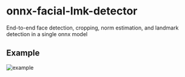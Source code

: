 # onnx-facial-lmk-detector
End-to-end face detection, cropping, norm estimation, and landmark detection in a single onnx model

## Example

![example](https://raw.githubusercontent.com/atksh/onnx-facial-lmk-detector/6ea090532acce1c228d1f860d27708d450416475/output.png?token=GHSAT0AAAAAABHJHGPX4XIAJZ4ALEVWPJTIYSJ6HKQ)

